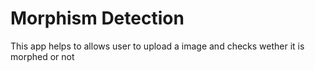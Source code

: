 # Morphism Detection
This app helps to allows user to upload a image and checks wether it is morphed or not

